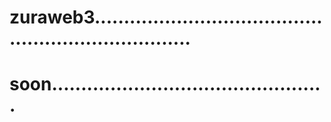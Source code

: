 # zuraweb3......................................................................
# soon...............................................
